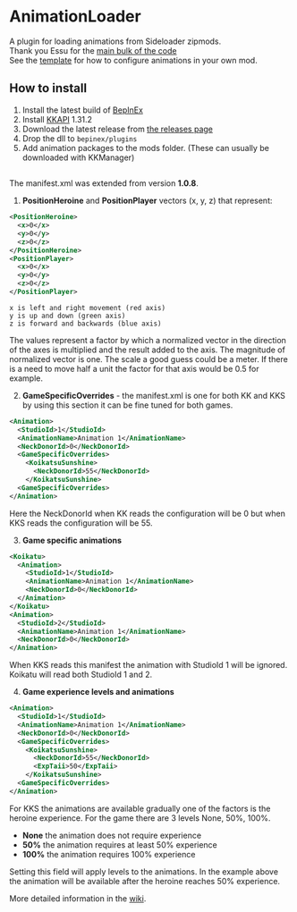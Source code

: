 # AnimationLoader
A plugin for loading animations from Sideloader zipmods.  
Thank you Essu for the [main bulk of the code](https://github.com/IllusionMods/AnimationLoader/commit/402c02af3bbb5a6e1b3015bd0caa3f0a7db618fc)  
See the [template](template.xml) for how to configure animations in your own mod.

## How to install
1. Install the latest build of [BepInEx](https://github.com/BepInEx/BepInEx/releases)
2. Install [KKAPI](https://github.com/IllusionMods/IllusionModdingAPI/releases/tag/v1.31.2) 1.31.2
4. Download the latest release from [the releases page](../../releases)
4. Drop the dll to `bepinex/plugins`
5. Add animation packages to the mods folder. (These can usually be downloaded with KKManager)

##
The manifest.xml was extended from version **1.0.8**.

1. **PositionHeroine** and **PositionPlayer** vectors (x, y, z) that represent:
```xml
<PositionHeroine>
  <x>0</x>
  <y>0</y>
  <z>0</z>
</PositionHeroine>
<PositionPlayer>
  <x>0</x>
  <y>0</y>
  <z>0</z>
</PositionPlayer>
```
    x is left and right movement (red axis)
    y is up and down (green axis)
    z is forward and backwards (blue axis)
The values represent a factor by which a normalized vector in the direction of the axes is 
multiplied and the result added to the axis. The magnitude of normalized vector is one. The scale
a good guess could be a meter. If there is a need to move half a unit the factor for that axis 
would be 0.5 for example.

2. **GameSpecificOverrides** - the manifest.xml is one for both KK and KKS by using this section
it can be fine tuned for both games.
```xml
<Animation>
  <StudioId>1</StudioId>
  <AnimationName>Animation 1</AnimationName>
  <NeckDonorId>0</NeckDonorId>
  <GameSpecificOverrides>
    <KoikatsuSunshine>
      <NeckDonorId>55</NeckDonorId>
    </KoikatsuSunshine>
  <GameSpecificOverrides>
</Animation>
```
Here the NeckDonorId when KK reads the configuration will be 0 but when KKS reads the configuration
will be 55.

3. **Game specific animations**
```xml
<Koikatu>
  <Animation>
    <StudioId>1</StudioId>
    <AnimationName>Animation 1</AnimationName>
    <NeckDonorId>0</NeckDonorId>
  </Animation>
</Koikatu>
<Animation>
  <StudioId>2</StudioId>
  <AnimationName>Animation 1</AnimationName>
  <NeckDonorId>0</NeckDonorId>
</Animation>

```
When KKS reads this manifest the animation with StudioId 1 will be ignored. Koikatu will read both
StudioId 1 and 2.

4. **Game experience levels and animations**
```xml
<Animation>
  <StudioId>1</StudioId>
  <AnimationName>Animation 1</AnimationName>
  <NeckDonorId>0</NeckDonorId>
  <GameSpecificOverrides>
    <KoikatsuSunshine>
      <NeckDonorId>55</NeckDonorId>
      <ExpTaii>50</ExpTaii>
    </KoikatsuSunshine>
  <GameSpecificOverrides>
</Animation>
```
For KKS the animations are available gradually one of the factors is the heroine experience. For the
game there are 3 levels None, 50%, 100%.
- **None** the animation does not require experience
- **50%** the animation requires at least 50% experience
- **100%** the animation requires 100% experience

Setting this field will apply levels to the animations. In the example above the animation will be
available after the heroine reaches 50% experience.

More detailed information in the
[wiki](https://github.com/IllusionMods/AnimationLoader/wiki/manifest.xml).
